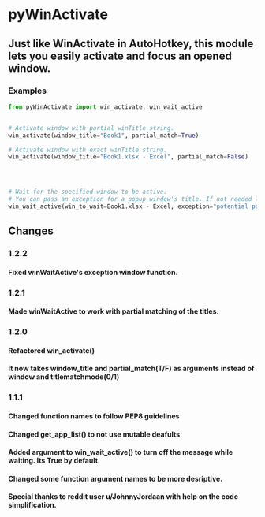 # pyWinActivate

## Just like WinActivate in AutoHotkey, this module lets you easily activate and focus an opened window.


### Examples
```py
from pyWinActivate import win_activate, win_wait_active


# Activate window with partial winTitle string.
win_activate(window_title="Book1", partial_match=True)

# Activate window with exact winTitle string.
win_activate(window_title="Book1.xlsx - Excel", partial_match=False)




# Wait for the specified window to be active.
# You can pass an exception for a popup window's title. If not needed leave as None or skip entirely.
win_wait_active(win_to_wait=Book1.xlsx - Excel, exception="potential popup window", message=False)

```


## Changes
### 1.2.2
#### Fixed winWaitActive's exception window function.

### 1.2.1
#### Made winWaitActive to work with partial matching of the titles.


### 1.2.0
#### Refactored win_activate()
#### It now takes window_title and partial_match(T/F) as arguments instead of window and titlematchmode(0/1)


### 1.1.1
#### Changed function names to follow PEP8 guidelines
#### Changed get_app_list() to not use mutable deafults
#### Added argument to win_wait_active() to turn off the message while waiting. Its True by default.
#### Changed some function argument names to be more desriptive.



#### Special thanks to reddit user u/JohnnyJordaan with help on the code simplification.